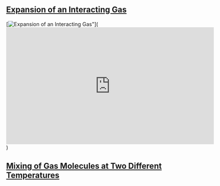 ## [Expansion of an Interacting Gas](https://www.youtube.com/watch?v=W1qt7_ERgiA)

[![Expansion of an Interacting Gas"](http://img.youtube.com/vi/IoTquSbTgoQ/0.jpg)](<iframe width="560" height="315" src="https://www.youtube.com/embed/W1qt7_ERgiA" title="YouTube video player" frameborder="0" allow="accelerometer; autoplay; clipboard-write; encrypted-media; gyroscope; picture-in-picture" allowfullscreen></iframe>)

## [Mixing of Gas Molecules at Two Different Temperatures](https://www.youtube.com/watch?v=Ym3UUqKy4AI)
